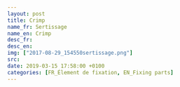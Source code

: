 ```yaml
---
layout: post
title: Crimp
name_fr: Sertissage
name_en: Crimp
desc_fr: 
desc_en: 
img: ["2017-08-29_154550sertissage.png"]
src: 
date: 2019-03-15 17:58:00 +0100
categories: [FR_Élement de fixation, EN_Fixing parts]
---
```

